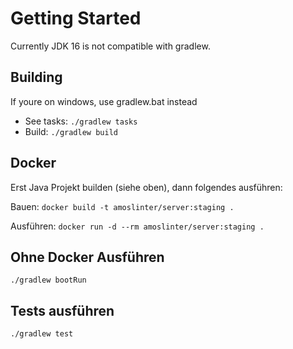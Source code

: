 # Getting Started
Currently JDK 16 is not compatible with gradlew.

## Building
If youre on windows, use gradlew.bat instead
- See tasks: `./gradlew tasks`
- Build: `./gradlew build`

## Docker
Erst Java Projekt builden (siehe oben), dann folgendes ausführen:

Bauen: `docker build -t amoslinter/server:staging .`

Ausführen: `docker run -d --rm amoslinter/server:staging . `

## Ohne Docker Ausführen
```shell
./gradlew bootRun
```

## Tests ausführen
```shell
./gradlew test
```
